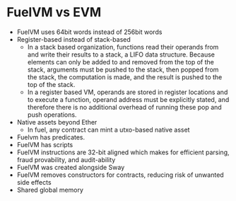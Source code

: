 # FuelVM vs EVM
- FuelVM uses 64bit words instead of 256bit words
- Register-based instead of stack-based
    - In a stack based organization, functions read their operands from and write their results to a stack, a LIFO data structure. Because elements can only be added to and removed from the top of the stack, arguments must be pushed to the stack, then popped from the stack, the computation is made, and the result is pushed to the top of the stack.
    - In a register based VM, operands are stored in register locations and to execute a function, operand address must be explicitly stated, and therefore there is no additional overhead of running these pop and push operations.
- Native assets beyond Ether
    - In fuel, any contract can mint a utxo-based native asset
- Fuelvm has predicates.
- FuelVM has scripts
- FuelVM instructions are 32-bit aligned which makes for efficient parsing, fraud provability, and audit-ability
- FuelVM was created alongside Sway
- FuelVM removes constructors for contracts, reducing risk of unwanted side effects
- Shared global memory